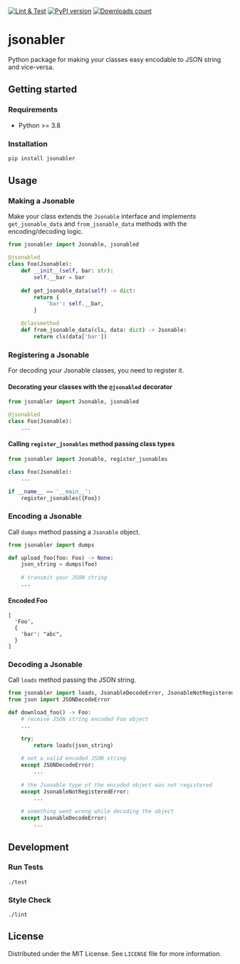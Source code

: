 [![Lint & Test](https://github.com/webfucktory/python-jsonabler/actions/workflows/lint-and-test.yml/badge.svg)](https://github.com/webfucktory/python-jsonabler/actions/workflows/lint-and-test.yml)
[![PyPI version](https://badge.fury.io/py/jsonabler.svg)](https://pypi.org/project/jsonabler)
[![Downloads count](https://img.shields.io/pypi/dm/jsonabler)](https://pypistats.org/packages/jsonabler)

# jsonabler

Python package for making your classes easy encodable to JSON string and vice-versa. 

## Getting started

### Requirements

- Python >= 3.8

### Installation

```bash
pip install jsonabler
```

## Usage

### Making a Jsonable 

Make your class extends the `Jsonable` interface and implements `get_jsonable_data` and `from_jsonable_data` methods with the encoding/decoding logic. 

```python
from jsonabler import Jsonable, jsonabled 

@jsonabled
class Foo(Jsonable):
    def __init__(self, bar: str):
        self.__bar = bar
    
    def get_jsonable_data(self) -> dict:
        return {
            'bar': self.__bar,
        }

    @classmethod
    def from_jsonable_data(cls, data: dict) -> Jsonable:
        return cls(data['bar'])
```

### Registering a Jsonable

For decoding your Jsonable classes, you need to register it.

#### Decorating your classes with the `@jsonabled` decorator

```python
from jsonabler import Jsonable, jsonabled 

@jsonabled
class Foo(Jsonable):
    ...
```    

#### Calling `register_jsonables` method passing class types

```python
from jsonabler import Jsonable, register_jsonables 

class Foo(Jsonable):
    ...

if __name__ == '__main__':
    register_jsonables({Foo})
```

### Encoding a Jsonable

Call `dumps` method passing a `Jsonable` object.

```python
from jsonabler import dumps

def upload_foo(foo: Foo) -> None:    
    json_string = dumps(foo)
    
    # transmit your JSON string
    ...
```

#### Encoded Foo
```json5
[
  'Foo',
  {
    'bar': "abc",
  }
]
```

### Decoding a Jsonable

Call `loads` method passing the JSON string.

```python
from jsonabler import loads, JsonableDecodeError, JsonableNotRegisteredError
from json import JSONDecodeError

def download_foo() -> Foo:    
    # receive JSON string encoded Foo object
    ...

    try:
        return loads(json_string)
    
    # not a valid encoded JSON string
    except JSONDecodeError:  
        ...
    
    # the Jsonable type of the encoded object was not registered
    except JsonableNotRegisteredError:  
        ...
    
    # something went wrong while decoding the object
    except JsonableDecodeError:  
        ...
```

## Development

### Run Tests

```shell script
./test
```

### Style Check

```shell script
./lint
```

## License

Distributed under the MIT License. See `LICENSE` file for more information.
